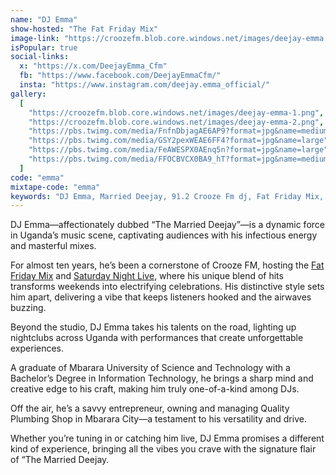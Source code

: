 ```yaml
---
name: "DJ Emma"
show-hosted: "The Fat Friday Mix"
image-link: "https://croozefm.blob.core.windows.net/images/deejay-emma.png"
isPopular: true
social-links:
  x: "https://x.com/DeejayEmma_Cfm"
  fb: "https://www.facebook.com/DeejayEmmaCfm/"
  insta: "https://www.instagram.com/deejay.emma_official/"
gallery:
  [
    "https://croozefm.blob.core.windows.net/images/deejay-emma-1.png",
    "https://croozefm.blob.core.windows.net/images/deejay-emma-2.png",
    "https://pbs.twimg.com/media/FnfnDbjagAE6AP9?format=jpg&name=medium",
    "https://pbs.twimg.com/media/GSY2pexWEAE6FF4?format=jpg&name=large",
    "https://pbs.twimg.com/media/FeAWESPX0AEnq5n?format=jpg&name=large",
    "https://pbs.twimg.com/media/FFOCBVCX0BA9_hT?format=jpg&name=medium",
  ]
code: "emma"
mixtape-code: "emma"
keywords: "DJ Emma, Married Deejay, 91.2 Crooze Fm dj, Fat Friday Mix, SNL, SNL Crooze Fm, Deejay Emma"
---
```


DJ Emma—affectionately dubbed “The Married Deejay”—is a dynamic force in Uganda’s music scene, captivating audiences with his infectious energy and masterful mixes.

For almost ten years, he’s been a cornerstone of Crooze FM, hosting the [Fat Friday Mix](/shows/fat-friday-mix) and [Saturday Night Live](/shows/saturday-night), where his unique blend of hits transforms weekends into electrifying celebrations. His distinctive style sets him apart, delivering a vibe that keeps listeners hooked and the airwaves buzzing.

Beyond the studio, DJ Emma takes his talents on the road, lighting up nightclubs across Uganda with performances that create unforgettable experiences.

A graduate of Mbarara University of Science and Technology with a Bachelor’s Degree in Information Technology, he brings a sharp mind and creative edge to his craft, making him truly one-of-a-kind among DJs.

Off the air, he’s a savvy entrepreneur, owning and managing Quality Plumbing Shop in Mbarara City—a testament to his versatility and drive.

Whether you’re tuning in or catching him live, DJ Emma promises a different kind of experience, bringing all the vibes you crave with the signature flair of “The Married Deejay.
